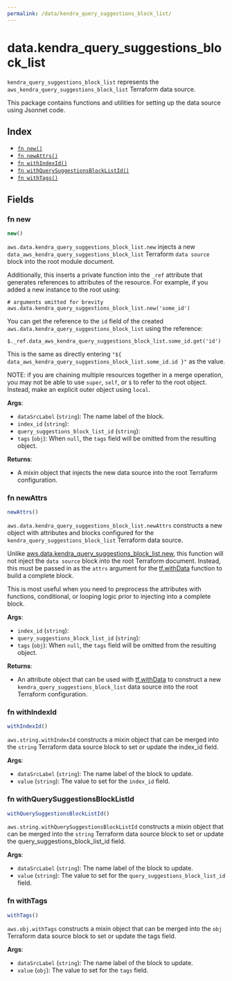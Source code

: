 ```yaml
---
permalink: /data/kendra_query_suggestions_block_list/
---
```


# data.kendra_query_suggestions_block_list

`kendra_query_suggestions_block_list` represents the `aws_kendra_query_suggestions_block_list` Terraform data source.



This package contains functions and utilities for setting up the data source using Jsonnet code.


## Index

* [`fn new()`](#fn-new)
* [`fn newAttrs()`](#fn-newattrs)
* [`fn withIndexId()`](#fn-withindexid)
* [`fn withQuerySuggestionsBlockListId()`](#fn-withquerysuggestionsblocklistid)
* [`fn withTags()`](#fn-withtags)

## Fields

### fn new

```ts
new()
```


`aws.data.kendra_query_suggestions_block_list.new` injects a new `data_aws_kendra_query_suggestions_block_list` Terraform `data source`
block into the root module document.

Additionally, this inserts a private function into the `_ref` attribute that generates references to attributes of the
resource. For example, if you added a new instance to the root using:

    # arguments omitted for brevity
    aws.data.kendra_query_suggestions_block_list.new('some_id')

You can get the reference to the `id` field of the created `aws.data.kendra_query_suggestions_block_list` using the reference:

    $._ref.data_aws_kendra_query_suggestions_block_list.some_id.get('id')

This is the same as directly entering `"${ data_aws_kendra_query_suggestions_block_list.some_id.id }"` as the value.

NOTE: if you are chaining multiple resources together in a merge operation, you may not be able to use `super`, `self`,
or `$` to refer to the root object. Instead, make an explicit outer object using `local`.

**Args**:
  - `dataSrcLabel` (`string`): The name label of the block.
  - `index_id` (`string`): 
  - `query_suggestions_block_list_id` (`string`): 
  - `tags` (`obj`):  When `null`, the `tags` field will be omitted from the resulting object.

**Returns**:
- A mixin object that injects the new data source into the root Terraform configuration.


### fn newAttrs

```ts
newAttrs()
```


`aws.data.kendra_query_suggestions_block_list.newAttrs` constructs a new object with attributes and blocks configured for the `kendra_query_suggestions_block_list`
Terraform data source.

Unlike [aws.data.kendra_query_suggestions_block_list.new](#fn-kendra_query_suggestions_block_listnew), this function will not inject the `data source`
block into the root Terraform document. Instead, this must be passed in as the `attrs` argument for the
[tf.withData](https://github.com/tf-libsonnet/core/tree/main/docs#fn-withdata) function to build a complete block.

This is most useful when you need to preprocess the attributes with functions, conditional, or looping logic prior to
injecting into a complete block.

**Args**:
  - `index_id` (`string`): 
  - `query_suggestions_block_list_id` (`string`): 
  - `tags` (`obj`):  When `null`, the `tags` field will be omitted from the resulting object.

**Returns**:
  - An attribute object that can be used with [tf.withData](https://github.com/tf-libsonnet/core/tree/main/docs#fn-withdata) to construct a new `kendra_query_suggestions_block_list` data source into the root Terraform configuration.


### fn withIndexId

```ts
withIndexId()
```

`aws.string.withIndexId` constructs a mixin object that can be merged into the `string`
Terraform data source block to set or update the index_id field.



**Args**:
  - `dataSrcLabel` (`string`): The name label of the block to update.
  - `value` (`string`): The value to set for the `index_id` field.


### fn withQuerySuggestionsBlockListId

```ts
withQuerySuggestionsBlockListId()
```

`aws.string.withQuerySuggestionsBlockListId` constructs a mixin object that can be merged into the `string`
Terraform data source block to set or update the query_suggestions_block_list_id field.



**Args**:
  - `dataSrcLabel` (`string`): The name label of the block to update.
  - `value` (`string`): The value to set for the `query_suggestions_block_list_id` field.


### fn withTags

```ts
withTags()
```

`aws.obj.withTags` constructs a mixin object that can be merged into the `obj`
Terraform data source block to set or update the tags field.



**Args**:
  - `dataSrcLabel` (`string`): The name label of the block to update.
  - `value` (`obj`): The value to set for the `tags` field.
